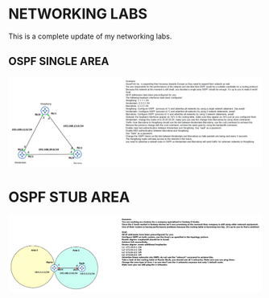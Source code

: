 # NETWORKING LABS
This is a complete update of my networking labs.

## OSPF SINGLE AREA
![ospf single area](ospf_single_area/ospf_singla_area.png)

# OSPF STUB AREA 
![ospf single area](ospf_stub_area/ospf_stub_area.png)